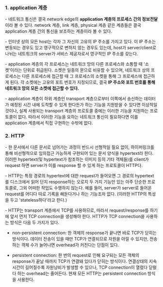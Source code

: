 ### 1. application 계층

\- 네트워크 통신은 결국 network edge의 **application 계층의 프로세스 간의 정보전달**이라 볼 수 있다. network 계층, link 계층, physical 계층 같은 계층들은 결국 application 계층 간의 통신을 보조하는 계층이라 볼 수 있다. 

\- 인터넷 상의 모든 host는 각자 그 자신의 고유의 IP 주소를 가지고 있다. 이 IP 주소는 변동되는 경우도 있고 영구적으로 변하지 않는 경우도 있는데, host가 server/client로 나뉘는 네트워크의 server가 서비스 제공자로서 영구적인 IP 주소를 갖는다.

\- application 계층의 각 프로세스는 네트워크 망의 다른 프로세스와 소통할 때 '소켓'이라는 단위로 취급된다. 소켓은 일종의 문으로 비유할 수 있으며, 네트워크 상의 프로세스는 다른 프로세스에 접근할 때 그 프로세스의 소켓을 통해 그 프로세스에 접근하게 된다. 각 소켓에는 고유의 포트 번호가 지정되므로, 결국 **IP 주소와 포트 번호를 통해 네트워크 망의 모든 소켓에 접근할 수 있다.**

\- application 계층이 하위 계층인 transport 계층으로부터 이쪽에서 송신하는 데이터가 예정된 시간 내에 도착할 수 있게 한다든가 하는 기능을 지원받을 수 있다면 이상적일 것이나, 실제 사용되는 transport 계층의 프로토콜 중에는 이러한 기능을 지원하는 프로토콜이 없다. 따라서 이러한 기능을 요하는 네트워크 통신이 필요하다면 이를 application 계층에서 직접 구현하는 수밖에 없다.

### 2. HTTP

\- 한 문서에서 다른 문서로 넘어가는 과정이 반드시 선형적일 필요 없이, 하이퍼링크를 통해 비선형적으로 임의접근 가능하게 구현되어 있는 문서 양식을 hypertext라 한다. 이러한 hypertext(및 hypertext가 참조하는 이미지 등의 기타 객체들)를 client가 request 하면 server가 이를 response 할 수 있게 하는 프로토콜이 HTTP다. 

\- HTTP는 특정 경로의 hypertext에 대한 request가 들어오면 그 경로의 hypertext를 디스크에서 읽어 단지 response하는 오로지 두 가지 기능만 있는 아주 단순한 프로토콜로, 그외 어떠한 작업도 수행하지 않는다. 예를 들어, server가 server로 들어온 request를 어디다 따로 기록을 해둔다거나 하는 기능조차 없다. (이러한 HTTP의 특성을 두고 'stateless하다'라고 한다.)

\- HTTP는 transport 계층에서 TCP를 사용하므로, 따라서 request/response를 하기에 앞서 먼저 TCP connection을 생성해야 한다. HTTP가 TCP connection을 사용하는 방식은 다음 두 가지가 있다.

- non-persistent connection: 한 객체의 response가 끝나면 바로 TCP가 닫히는 방식이다. 데이터 전송이 있을 때만 TCP가 연결되므로 자원을 아낄 수 있지만, 전송하는 객체 수가 늘어나면 overhead가 커진다는 단점이 있다.

- persistent connection: 한 번의 request로 인해 요구되는 모든 객체의 response가 끝날 때까지 TCP가 연결돼 있다가 닫히는 방식이다. 연결상태의 지속시간이 길어질수록 자원낭비가 발생할 수 있으나, TCP connection이 열렸다 닫혔다 하는 overhead는 줄어든다. 현재 모든 HTTP는 persistent connection 방식을 사용한다.